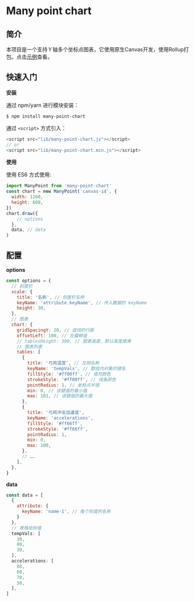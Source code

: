 #	Many point chart


## 简介

本项目是一个支持Ｙ轴多个坐标点图表，它使用原生Canvas开发，使用Rollup打包。点击[示例](https://jianglin-wu.github.io/many-point-chart/)查看。



## 快速入门

**安装**

通过 npm/yarn 进行模块安装：

```shell
$ npm install many-point-chart
```

通过 `<script>` 方式引入：

```javascript
<script src="lib/many-point-chart.js"></script>
// or
<script src="lib/many-point-chart.min.js"></script>
```

**使用**

使用 ES6 方式使用:
```javascript
import ManyPoint from 'many-point-chart'
const chart = new ManyPoint('canvas-id', {
  width: 1200,
  height: 600,
})
chart.draw({
    // options
  },
  data, // data
)
```





## 配置

**options**
```javascript
const options = {
  // 刻度栏
  scale: {
    title: '名称', // 刻度栏名称
    keyName: 'attribute.keyName', // 传入数据的 keyName
    height: 30,
  },
  // 图表
  chart: {
    gridSpacingY: 20, // 虚线的行距
    offsetLeft: 100, // 左偏移值
    // tablesHeight: 300, // 图表高度，默认高度撑满
    // 图表列表
    tables: [
      {
        title: '弓网温度', // 左侧名称
        keyName: 'tempVals', // 数组内对象的键名
        fillStyle: '#ff00ff', // 填充颜色
        strokeStyle: '#ff00ff', // 线条颜色
        pointRadius: 1, // 坐标点半径
        min: 0, // 该键值的最小值
        max: 101, // 该键值的最大值
      },
      {
        title: '弓网冲击加速度',
        keyName: 'accelerations',
        fillStyle: '#ff66ff',
        strokeStyle: '#ff66ff',
        pointRadius: 1,
        min: 0,
        max: 100,
      },
      // ……
    ],
  },
}
```



**data**

```javascript
const data = [
  {
    attribute: {
      keyName: 'name-1', // 每个刻度的名称
    }
  },
  // 表格坐标值
  tempVals: [
    10,
    80,
    30,
  ],
  accelerations: [
    88,
    60,
    70,
    50,
  ],
]
```


